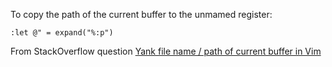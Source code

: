To copy the path of the current buffer to the unmamed register:

```
:let @" = expand("%:p")
```

From StackOverflow question [Yank file name / path of current buffer in Vim](http://stackoverflow.com/a/954336/16973)
